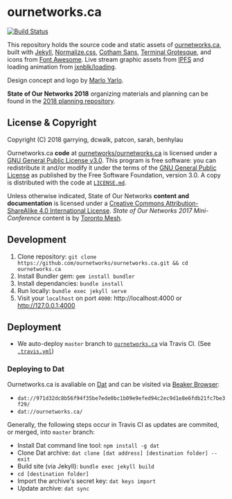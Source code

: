 # ournetworks.ca

[![Build Status](https://travis-ci.org/ournetworks/ournetworks.ca.svg?branch=master)](https://travis-ci.org/ournetworks/ournetworks.ca)

This repository holds the source code and static assets of [ournetworks.ca](http://ournetworks.ca), built with [Jekyll](https://jekyllrb.com/), [Normalize.css](http://necolas.github.io/normalize.css/), [Cotham Sans](https://github.com/TimotheeCollas/Cotham), [Terminal Grotesque](https://velvetyne.fr/fonts/terminal-grotesque/), and icons from [Font Awesome](http://fontawesome.io/). Live stream graphic assets from [IPFS](https://github.com/ipfs/artwork) and loading animation from [jxnblk/loading](https://github.com/jxnblk/loading).

Design concept and logo by [Marlo Yarlo](http://www.marloyarlo.com/).

**State of Our Networks 2018** organizing materials and planning can be found in the [2018 planning repository](https://github.com/ournetworks/2018).

## License & Copyright

Copyright (C) 2018 garrying, dcwalk, patcon, sarah, benhylau

Ournetworks.ca **code** at [ournetworks/ournetworks.ca](https://github.com/ournetworks/ournetworks.ca/) is licensed under a [GNU General Public License v3.0](https://www.gnu.org/licenses/gpl.html). This program is free software: you can redistribute it and/or modify it under the terms of the [GNU General Public License](https://www.gnu.org/licenses/gpl.html) as published by the Free Software Foundation, version 3.0. A copy is distributed with the code at [`LICENSE.md`](./LICENSE.md).

Unless otherwise indicated, State of Our Networks **content and documentation** is licensed under a [Creative Commons Attribution-ShareAlike 4.0 International License](http://creativecommons.org/licenses/by-sa/4.0/). _State of Our Networks 2017 Mini-Conference_ content is by [Toronto Mesh](https://tomesh.net/).

## Development
1. Clone repository: `git clone https://github.com/ournetworks/ournetworks.ca.git && cd ournetworks.ca`
2. Install Bundler gem: `gem install bundler`
3. Install dependancies: `bundle install`
4. Run locally: `bundle exec jekyll serve`
5. Visit your `localhost` on port `4000`: http://localhost:4000 or http://127.0.0.1:4000

## Deployment

- We auto-deploy `master` branch to
  [`ournetworks.ca`](https://ournetworks.ca) via Travis CI.
  (See [`.travis.yml`](https://github.com/ournetworks/ournetworks.ca/blob/master/.travis.yml#L22-L30))

### Deploying to Dat

Ournetworks.ca is avaliable on [Dat](https://dat.foundation/) and can be visited via [Beaker Browser](https://beakerbrowser.com/):
- `dat://971d32dc8b56f94f35be7ede0bc1b09e9efed94c2ec9d1e8e6fdb21fc7be3f29/`
- `dat://ournetworks.ca/`

Generally, the following steps occur in Travis CI as updates are commited, or merged, into `master` branch:
- Install Dat command line tool: `npm install -g dat`
- Clone Dat archive: `dat clone [dat address] [destination folder] --exit`
- Build site (via Jekyll): `bundle exec jekyll build`
- `cd [destination folder]`
- Import the archive's secret key: `dat keys import`
- Update archive: `dat sync`
